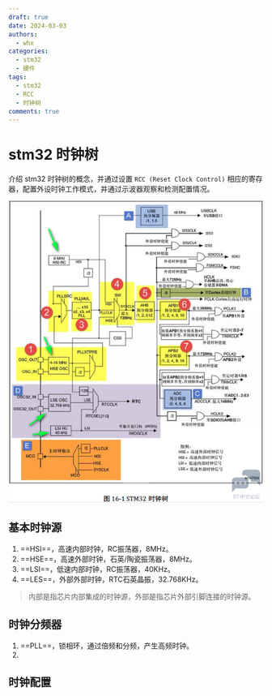 ```yaml
---
draft: true
date: 2024-03-03
authors:
  - whx
categories:
  - stm32
  - 硬件
tags:
  - stm32
  - RCC
  - 时钟树
comments: true
---
```


# stm32 时钟树

介绍 stm32 时钟树的概念，并通过设置 `RCC (Reset Clock Control)` 相应的寄存器，配置外设时钟工作模式，并通过示波器观察和检测配置情况。

<!-- more -->

![stm32时钟树](../images/stm32-clock-tree/stm32-clock-tree.png)

## 基本时钟源

1. ==HSI==，高速内部时钟，RC振荡器，8MHz。
2. ==HSE==，高速外部时钟，石英/陶瓷振荡器，8MHz。
3. ==LSI==，低速内部时钟，RC振荡器，40KHz。
4. ==LES==，外部外部时钟，RTC石英晶振，32.768KHz。

> 内部是指芯片内部集成的时钟源，外部是指芯片外部引脚连接的时钟源。

## 时钟分频器

1. ==PLL==，锁相环，通过倍频和分频，产生高频时钟。
2. 

## 时钟配置
